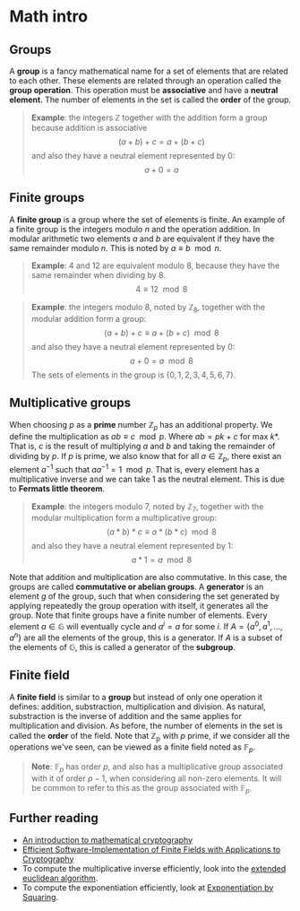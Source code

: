 # Math intro
## Groups
A **group** is a fancy mathematical name for a set of elements that are related to each other. These elements are related through an operation called the **group operation**. This operation must be **associative** and have a **neutral element**. The number of elements in the set is called the **order** of the group.

> **Example**: the integers $\mathbb{Z}$ together with the addition form a group because addition is associative
> $$(a + b) + c = a + (b + c)$$
> and also they have a neutral element represented by $0$:
> $$a + 0 = a$$

## Finite groups
A **finite group** is a group where the set of elements is finite. An example of a finite group is the integers modulo $n$ and the operation addition. In modular arithmetic two elements $a$ and $b$ are equivalent if they have the same remainder modulo $n$. This is noted by $a \equiv b \mod n$.

> **Example**: 4 and 12 are equivalent modulo 8, because they have the same remainder when dividing by 8.
> $$4 \equiv 12 \mod 8$$

> **Example**: the integers modulo 8, noted by $\mathbb{Z}_8$, together with the modular addition form a group:
> $$(a + b) + c \equiv a + (b + c) \mod 8$$
> and also they have a neutral element represented by $0$:
> $$a + 0 = a \mod 8$$
> The sets of elements in the group is $\{0, 1, 2, 3, 4, 5, 6, 7\}$.

## Multiplicative groups
When choosing $p$ as a **prime** number $\mathbb{Z}_p$ has an additional property. We define the multiplication as $ab \equiv c \mod p$. Where $ab = pk + c$ for max $k$*. That is, $c$ is the result of multiplying $a$ and $b$ and taking the remainder of dividing by $p$. If $p$ is prime, we also know that for all $a \in \mathbb{Z}_p$, there exist an element $a^{-1}$ such that $a a^{-1}=1 \mod p$. That is, every element has a multiplicative inverse and we can take $1$ as the neutral element. This is due to **Fermats little theorem**.

> **Example**: the integers modulo 7, noted by $\mathbb{Z}_7$, together with the modular multiplication form a multiplicative group:
> $$(a * b) * c \equiv a * (b * c) \mod 8$$
> and also they have a neutral element represented by $1$:
> $$a * 1 = a \mod 8$$

Note that addition and multiplication are also commutative. In this case, the groups are called **commutative or abelian groups**. A **generator** is an element $g$ of the group, such that when considering the set generated by applying repeatedly the group operation with itself, it generates all the group. Note that finite groups have a finite number of elements. Every element $a \in \mathbb{G}$ will eventually cycle and $a^i=a$ for some $i$. If $A=\{a^0, a^1, \dots, a^n\}$ are all the elements of the group, this is a generator. If $A$ is a subset of the elements of $\mathbb{G}$, this is called a generator of the **subgroup**.

## Finite field
A **finite field** is similar to a **group** but instead of only one operation it defines: addition, substraction, multiplication and division. As natural, substraction is the inverse of addition and the same applies for multiplication and division. As before, the number of elements in the set is called the **order** of the field. Note that $\mathbb{Z_p}$ with $p$ prime, if we consider all the operations we've seen, can be viewed as a finite field noted as $\mathbb{F}_p$.

> **Note**: $\mathbb{F}_p$ has order $p$, and also has a multiplicative group associated with it of order $p-1$, when considering all non-zero elements. It will be common to refer to this as the group associated with $\mathbb{F}_p$.

## Further reading
- [An introduction to mathematical cryptography](https://link.springer.com/book/10.1007/978-0-387-77993-5)
- [Efficient Software-Implementation of Finite Fields with Applications to Cryptography](https://link.springer.com/article/10.1007/s10440-006-9046-1)
- To compute the multiplicative inverse efficiently, look into the [extended euclidean algorithm](https://en.wikipedia.org/wiki/Extended_Euclidean_algorithm#:~:text=The%20extended%20Euclidean%20algorithm%20is%20the%20essential%20tool%20for%20computing,fields%20of%20non%2Dprime%20order).
- To compute the exponentiation efficiently, look at [Exponentiation by Squaring](https://en.wikipedia.org/wiki/Exponentiation_by_squaring).
